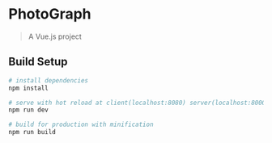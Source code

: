 # PhotoGraph

> A Vue.js project

## Build Setup

``` bash
# install dependencies
npm install

# serve with hot reload at client(localhost:8080) server(localhost:8000)
npm run dev

# build for production with minification
npm run build
```
